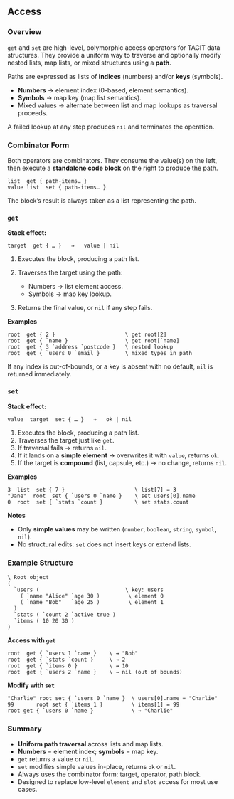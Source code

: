 ## **Access**

### Overview

`get` and `set` are high-level, polymorphic access operators for TACIT data structures.
They provide a uniform way to traverse and optionally modify nested lists, map lists, or mixed structures using a **path**.

Paths are expressed as lists of **indices** (numbers) and/or **keys** (symbols).

* **Numbers** → element index (0-based, element semantics).
* **Symbols** → map key (map list semantics).
* Mixed values → alternate between list and map lookups as traversal proceeds.

A failed lookup at any step produces `nil` and terminates the operation.

### Combinator Form

Both operators are combinators. They consume the value(s) on the left, then execute a **standalone code block** on the right to produce the path.

```
list  get { path-items… }
value list  set { path-items… }
```

The block’s result is always taken as a list representing the path.

### `get`

**Stack effect:**

```
target  get { … }   ⇒   value | nil
```

1. Executes the block, producing a path list.
2. Traverses the target using the path:

   * Numbers → list element access.
   * Symbols → map key lookup.
3. Returns the final value, or `nil` if any step fails.

**Examples**

```
root  get { 2 }                      \ get root[2]
root  get { `name }                  \ get root[`name]
root  get { 3 `address `postcode }   \ nested lookup
root  get { `users 0 `email }        \ mixed types in path
```

If any index is out-of-bounds, or a key is absent with no default, `nil` is returned immediately.

### `set`

**Stack effect:**

```
value  target  set { … }   ⇒   ok | nil
```

1. Executes the block, producing a path list.
2. Traverses the target just like `get`.
3. If traversal fails → returns `nil`.
4. If it lands on a **simple element** → overwrites it with `value`, returns `ok`.
5. If the target is **compound** (list, capsule, etc.) → no change, returns `nil`.

**Examples**

```
3  list  set { 7 }                      \ list[7] = 3
"Jane"  root  set { `users 0 `name }    \ set users[0].name
0  root  set { `stats `count }          \ set stats.count
```

**Notes**

* Only **simple values** may be written (`number`, `boolean`, `string`, `symbol`, `nil`).
* No structural edits: `set` does not insert keys or extend lists.

### Example Structure

```
\ Root object
(
  `users (                           \ key: users
    ( `name "Alice" `age 30 )         \ element 0
    ( `name "Bob"   `age 25 )         \ element 1
  )
  `stats ( `count 2 `active true )
  `items ( 10 20 30 )
)
```

**Access with `get`**

```
root  get { `users 1 `name }    \ → "Bob"
root  get { `stats `count }     \ → 2
root  get { `items 0 }          \ → 10
root  get { `users 2 `name }    \ → nil (out of bounds)
```

**Modify with `set`**

```
"Charlie" root set { `users 0 `name }  \ users[0].name = "Charlie"
99       root set { `items 1 }         \ items[1] = 99
root get { `users 0 `name }            \ → "Charlie"
```

### Summary

* **Uniform path traversal** across lists and map lists.
* **Numbers** = element index; **symbols** = map key.
* `get` returns a value or `nil`.
* `set` modifies simple values in-place, returns `ok` or `nil`.
* Always uses the combinator form: target, operator, path block.
* Designed to replace low-level `element` and `slot` access for most use cases.
